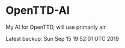 # OpenTTD-AI
My AI for OpenTTD, will use primarily air

Latest backup: Sun Sep 15 19:52:01 UTC 2019
